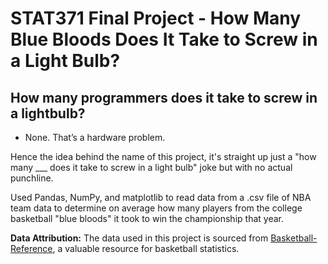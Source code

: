 # STAT371 Final Project - How Many Blue Bloods Does It Take to Screw in a Light Bulb?

## How many programmers does it take to screw in a lightbulb?
- None. That’s a hardware problem.

Hence the idea behind the name of this project, it's straight up just a "how many ___ does it take to screw in a light bulb" joke but with no actual punchline.

Used Pandas, NumPy, and matplotlib to read data from a .csv file of NBA team data to determine on average how many players from the college basketball "blue bloods" it took to win the championship that year. 

**Data Attribution:** The data used in this project is sourced from [Basketball-Reference](https://www.basketball-reference.com/), a valuable resource for basketball statistics.
